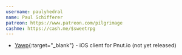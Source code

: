 ```yaml
---
username: paulyhedral
name: Paul Schifferer
patreon: https://www.patreon.com/pilgrimage
cashme: https://cash.me/$sweetrpg
---
```

    
* [Yawp](https://yawp.social){:target="_blank"} - iOS client for Pnut.io (not yet released)